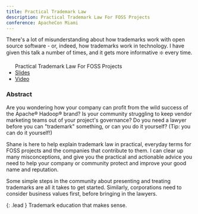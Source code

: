 ```yaml
---
title: Practical Trademark Law
description: Practical Trademark Law For FOSS Projects
conference: ApacheCon Miami
---
```


There's a lot of misunderstanding about how trademarks work with open source software - or, indeed, how trademarks work in technology.  I have given this talk a number of times, and it gets more informative :sparkle: every time.

<ul class="fa-ul">
<span class="lead">Practical Trademark Law For FOSS Projects</span>
<li><span class="fa-li fa fa-file"></span><a href="http://shaneslides.com/apachecon/PracticalTrademarkLaw-SCurcuru-ApacheConNA2017.html">Slides</a></li>
<li><span class="fa-li fa fa-youtube"></span><a href="https://www.youtube.com/watch?v=fiNvDG0ZR3E">Video</a></li>
</ul>

### Abstract

Are you wondering how your company can profit from the wild success of the Apache® Hadoop® brand? Is your community struggling to keep vendor marketing teams out of your project's governance? Do you need a lawyer before you can "trademark" something, or can you do it yourself? (Tip: you can do it yourself!) 

Shane is here to help explain trademark law in practical, everyday terms for FOSS projects and the companies that contribute to them. I can clear up many misconceptions, and give you the practical and actionable advice you need to help your company or community protect and improve your good name and reputation. 

Some simple steps in the community about presenting and treating trademarks are all it takes to get started. Similarly, corporations need to consider business values first, before bringing in the lawyers. 

{: .lead }
Trademark education that makes sense.
